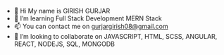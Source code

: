 - 👋  Hi  My name is GIRISH GURJAR
- 🌱 I’m  learning Full Stack Development MERN Stack
- 📫 You can contact me on gurjargirish08@gmail.com
- 💞️ I’m looking to collaborate on JAVASCRIPT, HTML, SCSS, ANGULAR, REACT, NODEJS, SQL, MONGODB

<!---
GIRISH97137/GIRISH97137 is a ✨ special ✨ repository because its `README.md` (this file) appears on your GitHub profile.
You can click the Preview link to take a look at your changes.
--->
